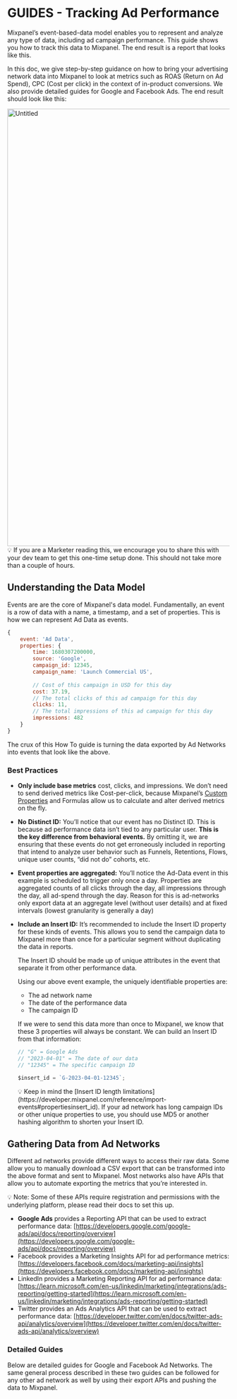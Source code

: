 # GUIDES - Tracking Ad Performance

Mixpanel’s event-based-data model enables you to represent and analyze any type of data, including ad campaign performance. This guide shows you how to track this data to Mixpanel. The end result is a report that looks like this.

In this doc, we give step-by-step guidance on how to bring your advertising network data into Mixpanel to look at metrics such as ROAS (Return on Ad Spend), CPC (Cost per click) in the context of in-product conversions. We also provide detailed guides for Google and Facebook Ads. The end result should look like this:

<img width="991" alt="Untitled" src="https://github.com/mixpanel/docs/assets/2077899/84e1c6a1-0130-4529-9be3-5574a73dffac">

<aside>
💡 If you are a Marketer reading this, we encourage you to share this with your dev team to get this one-time setup done. This should not take more than a couple of hours.
</aside>

## Understanding the Data Model

Events are are the core of Mixpanel's data model. Fundamentally, an event is a row of data with a name, a timestamp, and a set of properties. This is how we can represent Ad Data as events.
```jsx
{
	event: 'Ad Data',
	properties: {
		time: 1680307200000,
		source: 'Google',
		campaign_id: 12345,
		campaign_name: 'Launch Commercial US',
 
		// Cost of this campaign in USD for this day
		cost: 37.19,
		// The total clicks of this ad campaign for this day
		clicks: 11,
		// The total impressions of this ad campaign for this day
		impressions: 482
	}
}
```

The crux of this How To guide is turning the data exported by Ad Networks into events that look like the above.

### Best Practices

- **Only include base metrics** cost, clicks, and impressions. We don’t need to send derived metrics like Cost-per-click, because Mixpanel’s [Custom Properties](/docs/analysis/advanced/custom-properties) and Formulas allow us to calculate and alter derived metrics on the fly.
- **No** **Distinct ID:** You’ll notice that our event has no Distinct ID. This is because ad performance data isn’t tied to any particular user. **This is the key difference from behavioral events.** By omitting it, we are ensuring that these events do not get erroneously included in reporting that intend to analyze user behavior such as Funnels, Retentions, Flows, unique user counts, “did not do” cohorts, etc.
    
- **Event properties are aggregated:** You’ll notice the Ad-Data event in this example is scheduled to trigger only once a day. Properties are aggregated counts of all clicks through the day, all impressions through the day, all ad-spend through the day. Reason for this is ad-networks only export data at an aggregate level (without user details) and at fixed intervals (lowest granularity is generally a day)
- **Include an Insert ID:** It’s recommended to include the Insert ID property for these kinds of events. This allows you to send the campaign data to Mixpanel more than once for a particular segment without duplicating the data in reports.
    
    The Insert ID should be made up of unique attributes in the event that separate it from other performance data. 
    
    Using our above event example, the uniquely identifiable properties are:
    
    - The ad network name
    - The date of the performance data
    - The campaign ID
    
    If we were to send this data more than once to Mixpanel, we know that these 3 properties will always be constant. We can build an Insert ID from that information:
    
    ```jsx
    // "G" = Google Ads
    // "2023-04-01" = The date of our data
    // "12345" = The specific campaign ID
    
    $insert_id = `G-2023-04-01-12345`;
    ```
    
    <aside>
    💡 Keep in mind the [Insert ID length limitations](https://developer.mixpanel.com/reference/import-events#propertiesinsert_id). If your ad network has long campaign IDs or other unique properties to use, you should use MD5 or another hashing algorithm to shorten your Insert ID.
    
    </aside>
    

## Gathering Data from Ad Networks

Different ad networks provide different ways to access their raw data. Some allow you to manually download a CSV export that can be transformed into the above format and sent to Mixpanel. Most networks also have APIs that allow you to automate exporting the metrics that you’re interested in.

<aside>
💡 Note: Some of these APIs require registration and permissions with the underlying platform, please read their docs to set this up.
</aside>

- **Google Ads** provides a Reporting API that can be used to extract performance data: [https://developers.google.com/google-ads/api/docs/reporting/overview](https://developers.google.com/google-ads/api/docs/reporting/overview)
- Facebook provides a Marketing Insights API for ad performance metrics: [https://developers.facebook.com/docs/marketing-api/insights](https://developers.facebook.com/docs/marketing-api/insights)
- LinkedIn provides a Marketing Reporting API for ad performance data: [https://learn.microsoft.com/en-us/linkedin/marketing/integrations/ads-reporting/getting-started](https://learn.microsoft.com/en-us/linkedin/marketing/integrations/ads-reporting/getting-started)
- Twitter provides an Ads Analytics API that can be used to extract performance data: [https://developer.twitter.com/en/docs/twitter-ads-api/analytics/overview](https://developer.twitter.com/en/docs/twitter-ads-api/analytics/overview)

### **Detailed Guides**

Below are detailed guides for Google and Facebook Ad Networks. The same general process described in these two guides can be followed for any other ad network as well by using their export APIs and pushing the data to Mixpanel.

